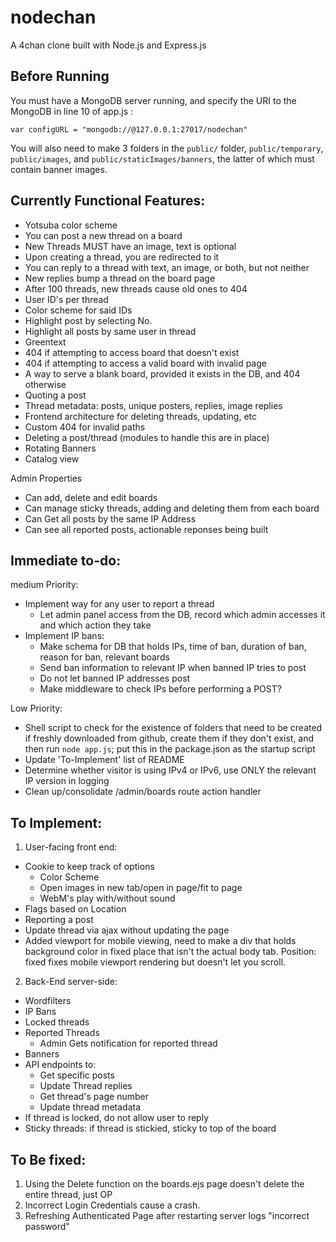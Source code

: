 # nodechan
A 4chan clone built with Node.js and Express.js

## Before Running
You must have a MongoDB server running, and specify the URI 
to the MongoDB in line 10 of app.js :

`var configURL = "mongodb://@127.0.0.1:27017/nodechan"`

You will also need to make 3 folders in the `public/` folder, `public/temporary`, `public/images`, and `public/staticImages/banners`, the latter of which must contain banner images.


## Currently Functional Features:

+ Yotsuba color scheme
+ You can post a new thread on a board
+ New Threads MUST have an image, text is optional
+ Upon creating a thread, you are redirected to it
+ You can reply to a thread with text, an image, or both, but not neither
+ New replies bump a thread on the board page
+ After 100 threads, new threads cause old ones to 404
+ User ID's per thread
+ Color scheme for said IDs
+ Highlight post by selecting No.
+ Highlight all posts by same user in thread
+ Greentext
+ 404 if attempting to access board that doesn't exist
+ 404 if attempting to access a valid board with invalid page
+ A way to serve a blank board, provided it exists in the DB, and 404 otherwise
+ Quoting a post
+ Thread metadata: posts, unique posters, replies, image replies 
+ Frontend architecture for deleting threads, updating, etc
+ Custom 404 for invalid paths
+ Deleting a post/thread (modules to handle this are in place)
+ Rotating Banners
+ Catalog view

Admin Properties
+ Can add, delete and edit boards
+ Can manage sticky threads, adding and deleting them from each board
+ Can Get all posts by the same IP Address
+ Can see all reported posts, actionable reponses being built

## Immediate to-do: 
medium Priority: 
+ Implement way for any user to report a thread 
    + Let admin panel access from the DB, record which admin accesses it and which action they take 
+ Implement IP bans:  
    + Make schema for DB that holds IPs, time of ban, duration of ban, reason for ban, relevant boards 
    + Send ban information to relevant IP when banned IP tries to post 
    + Do not let banned IP addresses post 
    + Make middleware to check IPs before performing a POST? 

Low Priority:
+ Shell script to check for the existence of folders that need to be created if freshly downloaded from github, create them if they don't exist, and then run `node app.js`; put this in the package.json as the startup script
+ Update 'To-Implement' list of README
+ Determine whether visitor is using IPv4 or IPv6, use ONLY the relevant IP version in logging
+ Clean up/consolidate /admin/boards route action handler

## To Implement:
1. User-facing front end:
+ Cookie to keep track of options
    + Color Scheme
    + Open images in new tab/open in page/fit to page
    + WebM's play with/without sound
+ Flags based on Location
+ Reporting a post 
+ Update thread via ajax without updating the page
+ Added viewport for mobile viewing, need to make a div that holds background color in fixed place that isn't the actual body tab. Position: fixed fixes mobile viewport rendering but doesn't let you scroll.


2. Back-End server-side:
+ Wordfilters
+ IP Bans
+ Locked threads        
+ Reported Threads
    + Admin Gets notification for reported thread
+ Banners
+ API endpoints to:
    + Get specific posts
    + Update Thread replies
    + Get thread's page number
    + Update thread metadata
+ If thread is locked, do not allow user to reply
+ Sticky threads: if thread is stickied, sticky to top of the board

## To Be fixed:
1. Using the Delete function on the boards.ejs page doesn't delete the entire thread, just OP
2. Incorrect Login Credentials cause a crash.
3. Refreshing Authenticated Page after restarting server logs "incorrect password"
